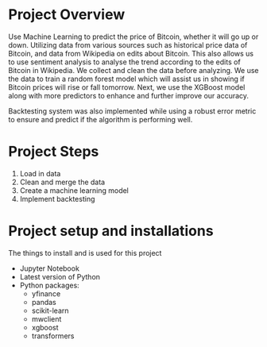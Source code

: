 # Project Overview
Use Machine Learning to predict the price of Bitcoin, whether it will go up or down. Utilizing data from various sources such as historical price data of Bitcoin, and data from Wikipedia on edits about Bitcoin. This also allows us to use sentiment analysis to analyse the trend according to the edits of Bitcoin in Wikipedia. We collect and clean the data before analyzing. We use the data to train a random forest model which will assist us in showing if Bitcoin prices will rise or fall tomorrow. Next, we use the XGBoost model along with more predictors to enhance and further improve our accuracy.

Backtesting system was also implemented while using a robust error metric to ensure and predict if the algorithm is performing well. 


# Project Steps
1. Load in data
2. Clean and merge the data
3. Create a machine learning model
4. Implement backtesting


# Project setup and installations
The things to install and is used for this project
* Jupyter Notebook
* Latest version of Python
* Python packages:
  * yfinance
  * pandas
  * scikit-learn
  * mwclient
  * xgboost
  * transformers
